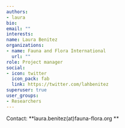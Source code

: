 ```yaml
---
authors:
- laura
bio: 
email: ""
interests:
name: Laura Benitez
organizations:
- name: Fauna and Flora International
  url: ""
role: Project manager
social:
- icon: twitter
  icon_pack: fab
  link: https://twitter.com/lahbenitez
superuser: true
user_groups:
- Researchers
---
```



Contact: **laura.benitez(at)fauna-flora.org **